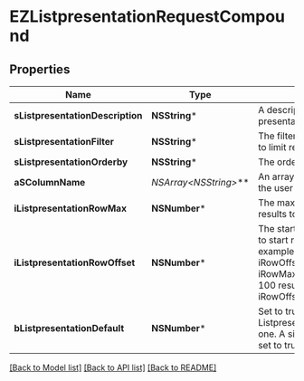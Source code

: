 # EZListpresentationRequestCompound

## Properties
Name | Type | Description | Notes
------------ | ------------- | ------------- | -------------
**sListpresentationDescription** | **NSString*** | A descriptive for the list presentation | 
**sListpresentationFilter** | **NSString*** | The filter to apply to the request to limit results. | 
**sListpresentationOrderby** | **NSString*** | The order by the user chose | 
**aSColumnName** | **NSArray&lt;NSString*&gt;*** | An array of column names that the user chose to bee visible | 
**iListpresentationRowMax** | **NSNumber*** | The maximum numbers of results to be returned | 
**iListpresentationRowOffset** | **NSNumber*** | The starting element from where to start retrieving the results. For example if you started at iRowOffset&#x3D;0 and asked for iRowMax&#x3D;100, to get the next 100 results, you could specify iRowOffset&#x3D;100&amp;iRowMax&#x3D;100, | 
**bListpresentationDefault** | **NSNumber*** | Set to true if the user chose this Listpresentation as the default one. A single element should be set to true | 

[[Back to Model list]](../README.md#documentation-for-models) [[Back to API list]](../README.md#documentation-for-api-endpoints) [[Back to README]](../README.md)


